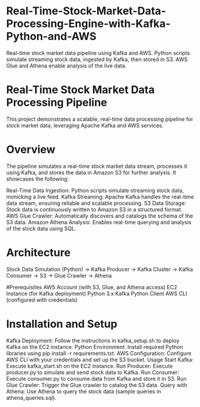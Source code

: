 # Real-Time-Stock-Market-Data-Processing-Engine-with-Kafka-Python-and-AWS
Real-time stock market data pipeline using Kafka and AWS. Python scripts simulate streaming stock data, ingested by Kafka, then stored in S3. AWS Glue and Athena enable analysis of the live data.

# Real-Time Stock Market Data Processing Pipeline
This project demonstrates a scalable, real-time data processing pipeline for stock market data, leveraging Apache Kafka and AWS services.

# Overview
The pipeline simulates a real-time stock market data stream, processes it using Kafka, and stores the data in Amazon S3 for further analysis. It showcases the following:

Real-Time Data Ingestion: Python scripts simulate streaming stock data, mimicking a live feed.
Kafka Streaming: Apache Kafka handles the real-time data stream, ensuring reliable and scalable processing.
S3 Data Storage: Stock data is continuously written to Amazon S3 in a structured format.
AWS Glue Crawler: Automatically discovers and catalogs the schema of the S3 data.
Amazon Athena Analysis: Enables real-time querying and analysis of the stock data using SQL.

# Architecture
Stock Data Simulation (Python) -> Kafka Producer -> Kafka Cluster -> Kafka Consumer -> S3 -> Glue Crawler -> Athena

#Prerequisites
AWS Account (with S3, Glue, and Athena access)
EC2 Instance (for Kafka deployment)
Python 3.x
Kafka Python Client
AWS CLI (configured with credentials)

# Installation and Setup
Kafka Deployment: Follow the instructions in kafka_setup.sh to deploy Kafka on the EC2 instance.
Python Environment: Install required Python libraries using pip install -r requirements.txt.
AWS Configuration: Configure AWS CLI with your credentials and set up the S3 bucket.
Usage
Start Kafka: Execute kafka_start.sh on the EC2 instance.
Run Producer: Execute producer.py to simulate and send stock data to Kafka.
Run Consumer: Execute consumer.py to consume data from Kafka and store it in S3.
Run Glue Crawler: Trigger the Glue crawler to catalog the S3 data.
Query with Athena: Use Athena to query the stock data (sample queries in athena_queries.sql).
